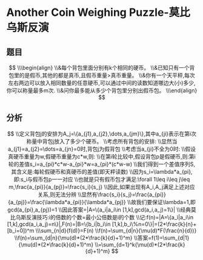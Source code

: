 # Another Coin Weighing Puzzle-莫比乌斯反演

## 题目

$$
\\\begin{align}
\\&每个背包里面分别有k个相同的硬币。
\\&已知只有一个背包里的是假币,其他的都是真币,且假币重量>真币重量。
\\&你有一个天平秤,每次左右两边可以放入相同数量的任意硬币,可以通过中间的读数知道哪边大(小)多少,你可以称量最多m次.
\\&问你最多能从多少个背包里分别出假币包。
\\\end{align}
$$

## 分析

$$
\\定义背包j的安排为A_j=\{a_{j1},a_{j2},\dots,a_{jm}\},其中a_{ji}表示在第i次称量中背包j放入了多少个硬币。
\\考虑所有背包的安排:
\\显然当a_{j1}=a_{j2}=\dots=a_{jn}=0时,背包j为假背包
\\考虑当a_{ji}不全为0时:
\\假设真硬币重量为w,假硬币重量为c*w,则:
\\在第i轮比较中,假设背包p是假硬币,则:第i轮的差值s_i=a_{pi}*c*w-a_{pi}*w=a_{pi}*(c*w-w)
\\我们得到一个差值序列S,其含义是:每轮假硬币和真硬币的差值(即天枰读数)
\\因为s_i=\lambda*a_{pi},即:s_i与假币包p一一对应
\\也就是只有假币包才满足:\forall 1\leq i\leq j\leq m,\frac{a_{pi}}{a_{pj}}=\frac{s_i}{s_j}
\\因此,如果出现有A_i,A_j满足上述对应关系,则无法分辨
\\显然有\frac{s_i}{s_j}=\frac{a_{pi}}{a_{pj}}=\frac{\lambda*a_{pi}}{\lambda*a_{pj}}
\\故我们要保证\lambda=1,即gcd(a_{pi},a_{pj})=1
\\因此答案=|A=\{a_i|a_i\in [1,k],gcd(a_i,a_j)=1\}|
\\经典莫比乌斯反演技巧:i的倍数的个数=最小公倍数是i的个数
\\记:f(n)=|A=\{a_i|a_i\in [1,k],gcd(a_i,a_j)=n\}|,F(n)=|B=\{b_i|b_i\in [1,k],b_i\%n=0\}|=(2*\frac{k}{n}+[b_i=0])^m
\\\sum_{n|d}{f(d)}=F(n)
\\f(n)=\sum_{d|n}{\mu(d)*F(\frac{n}{d})}
\\f(n)=\sum_{d|n}{\mu(d)*(2*\frac{k}{d}+1)^m}
\\答案=f(1)=\sum_{d|1}{\mu(d)*(2*\frac{k}{d}+1)^m}
\\=\sum_{d=1}^k{\mu(d)*(2*\frac{k}{d}+1)^m}
$$

